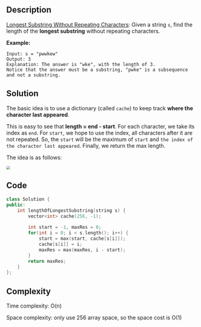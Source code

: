 ## Description

[Longest Substring Without Repeating Characters](https://leetcode.com/problems/longest-substring-without-repeating-characters/): Given a string `s`, find the length of the **longest substring** without repeating characters.

**Example:**

```
Input: s = "pwwkew"
Output: 3
Explanation: The answer is "wke", with the length of 3.
Notice that the answer must be a substring, "pwke" is a subsequence and not a substring.
```



## Solution

The basic idea is to use a dictionary (called `cache`) to keep track **where the character last appeared**.

This is easy to see that **length = end - start**. For each character, we take its index as `end`. For `start`, we hope to use the index, all characters after it are not repeated. So, the `start` will be the maximum of `start` and `the index of the character last appeared`. Finally, we return the max length.

The idea is as follows:

<img src="/Users/xiaoli/Documents/Codes/github/Leetcode-Adventure/images/dp/dp001.jpg" style="zoom:60%;" />



## Code

```cpp
class Solution {
public:
    int lengthOfLongestSubstring(string s) {
        vector<int> cache(256, -1);
        
        int start = -1, maxRes = 0;
        for(int i = 0; i < s.length(); i++) {
            start = max(start, cache[s[i]]);
            cache[s[i]] = i;
            maxRes = max(maxRes, i - start);
        }
        return maxRes;
    }
};
```



## Complexity

Time complexity: O(n)

Space complexity: only use 256 array space, so the space cost is O(1)
